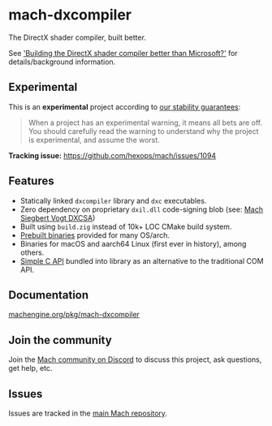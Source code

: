 # mach-dxcompiler

The DirectX shader compiler, built better.

See ['Building the DirectX shader compiler better than Microsoft?'](https://devlog.hexops.com/2024/building-the-directx-shader-compiler-better-than-microsoft/) for details/background information.
## Experimental

This is an **experimental** project according to [our stability guarantees](https://machengine.org/about/stability):

> When a project has an experimental warning, it means all bets are off. You should carefully read the warning to understand why the project is experimental, and assume the worst.

**Tracking issue:** https://github.com/hexops/mach/issues/1094

## Features

* Statically linked `dxcompiler` library and `dxc` executables.
* Zero dependency on proprietary `dxil.dll` code-signing blob (see: [Mach Siegbert Vogt DXCSA](https://github.com/hexops/DirectXShaderCompiler/blob/4190bb0c90d374c6b4d0b0f2c7b45b604eda24b6/tools/clang/tools/dxcompiler/MachSiegbertVogtDXCSA.cpp#L178))
* Built using `build.zig` instead of 10k+ LOC CMake build system.
* [Prebuilt binaries](https://github.com/hexops/mach-dxcompiler/releases) provided for many OS/arch.
* Binaries for macOS and aarch64 Linux (first ever in history), among others.
* [Simple C API](https://github.com/hexops/mach-dxcompiler/blob/main/src/mach_dxc.h) bundled into library as an alternative to the traditional COM API.

## Documentation

[machengine.org/pkg/mach-dxcompiler](https://machengine.org/pkg/mach-dxcompiler)

## Join the community

Join the [Mach community on Discord](https://discord.gg/XNG3NZgCqp) to discuss this project, ask questions, get help, etc.

## Issues

Issues are tracked in the [main Mach repository](https://github.com/hexops/mach/issues?q=is%3Aissue+is%3Aopen+label%3Adxcompiler).
